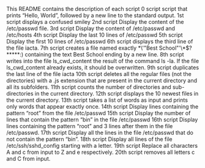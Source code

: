 This README contains the description of each script
0 script script that prints “Hello, World”, followed by a new line to the standard output.
1st script displays a confused smiley
2nd script Display the content of the /etc/passwd file.
3rd script Display the content of /etc/passwd and /etc/hosts
4th script Display the last 10 lines of /etc/passwd
5th script Display the first 10 lines of /etc/passwd
6th script displays the third line of the file iacta.
7th script creates a file named exactly \*\\'"Best School"\'\\*$\?\*\*\*\*\*:) containing the text Best School ending by a new line.
8th script writes into the file ls_cwd_content the result of the command ls -la. If the file ls_cwd_content already exists, it should be overwritten.
9th script duplicates the last line of the file iacta
10th script deletes all the regular files (not the directories) with a .js extension that are present in the current directory and all its subfolders.
11th script counts the number of directories and sub-directories in the current directory.
12th script displays the 10 newest files in the current directory.
13th script takes a list of words as input and prints only words that appear exactly once.
14th script Display lines containing the pattern “root” from the file /etc/passwd
15th script Display the number of lines that contain the pattern “bin” in the file /etc/passwd
16th script Display lines containing the pattern “root” and 3 lines after them in the file /etc/passwd.
17th script Display all the lines in the file /etc/passwd that do not contain the pattern “bin”.
18th script Display all lines of the file /etc/ssh/sshd_config starting with a letter.
19th script Replace all characters A and c from input to Z and e respectively.
20th script removes all letters c and C from input.
